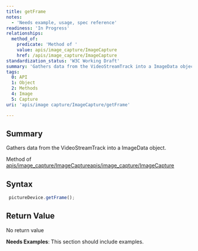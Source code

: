 ```yaml
---
title: getFrame
notes:
  - 'Needs example, usage, spec reference'
readiness: 'In Progress'
relationships:
  method_of:
    predicate: 'Method of '
    value: apis/image_capture/ImageCapture
    href: /apis/image_capture/ImageCapture
standardization_status: 'W3C Working Draft'
summary: 'Gathers data from the VideoStreamTrack into a ImageData object.'
tags:
  0: API
  1: Object
  2: Methods
  4: Image
  5: Capture
uri: 'apis/image capture/ImageCapture/getFrame'

---
```

## <span>Summary</span>

Gathers data from the VideoStreamTrack into a ImageData object.

Method of [apis/image\_capture/ImageCapture](/apis/image_capture/ImageCapture)[apis/image\_capture/ImageCapture](/apis/image_capture/ImageCapture)

## <span>Syntax</span>

``` js
 pictureDevice.getFrame();
```

## <span>Return Value</span>

No return value

**Needs Examples**: This section should include examples.

